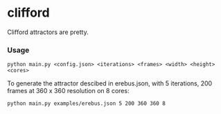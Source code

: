 # clifford
Clifford attractors are pretty.

### Usage
```
python main.py <config.json> <iterations> <frames> <width> <height> <cores>
```
To generate the attractor descibed in erebus.json, with 5 iterations, 200 frames at 360 x 360 resolution on 8 cores:
```
python main.py examples/erebus.json 5 200 360 360 8
```


